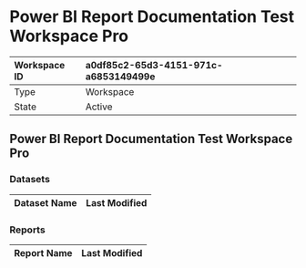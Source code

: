 



# Power BI Report Documentation Test Workspace Pro

|Workspace ID|a0df85c2-65d3-4151-971c-a6853149499e|
| :--- | :--- |
|Type|Workspace|
|State|Active|

## Power BI Report Documentation Test Workspace Pro

### Datasets

|Dataset Name|Last Modified|
| :--- | :--- |

### Reports

|Report Name|Last Modified|
| :--- | :--- |
